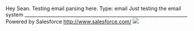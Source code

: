 Hey Sean. Testing email parsing here. Type: email Just testing the email system _____________________________________________________________________ Powered by Salesforce http://www.salesforce.com/
![](https://unstructuredio-dev-ed.develop.my.salesforce.com/servlet/servlet.ImageServer?oid=00DHu0000018RDe&esid=018Hu00001JMmTa&from=int)
